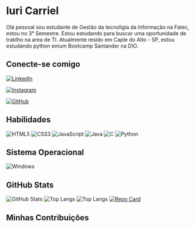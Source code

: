 # Iuri Carriel
Olá pessoal sou estudante de Gestão da tecnoligia da Informação na Fatec, estou no 3° Semestre.
Estou estudando para buscar uma oportunidade de trablho na area de TI.
Atualmente resido em Caple do Alto - SP, estou estudando python emum Bootcamp Santander na DIO.

## Conecte-se comigo 
[![LinkedIn](https://img.shields.io/badge/LinkedIn-0077B5?style=for-the-badge&logo=linkedin&logoColor=white)](https://www.linkedin.com/in/iuri-alves-carriel-a94928159)

[![Instagram](https://img.shields.io/badge/-Instagram-%23E4405F?style=for-the-badge&logo=instagram&logoColor=white)](https://www.instagram.com/iuri_carriel/)

[![GitHub](https://img.shields.io/badge/GitHub-100000?style=for-the-badge&logo=github&logoColor=white)](https://github.com/IuriCarriel2025)


## Habilidades
![HTML5](https://img.shields.io/badge/HTML5-E34F26?style=for-the-badge&logo=html5&logoColor=white)
![CSS3](https://img.shields.io/badge/CSS3-1572B6?style=for-the-badge&logo=css3&logoColor=white)
![JavaScript](https://img.shields.io/badge/JavaScript-F7DF1E?style=for-the-badge&logo=javascript&logoColor=black)
![Java](https://img.shields.io/badge/java-%23ED8B00.svg?style=for-the-badge&logo=openjdk&logoColor=white)
![C](https://img.shields.io/badge/C-00599C?style=for-the-badge&logo=c&logoColor=white)
![Python](https://img.shields.io/badge/python-3670A0?style=for-the-badge&logo=python&logoColor=ffdd54)

## Sistema Operacional
![Windows](https://img.shields.io/badge/Windows-000?style=for-the-badge&logo=windows&logoColor=2CA5E0)
## GitHub Stats
![GitHub Stats](https://github-readme-stats.vercel.app/api?username=IuriCarriel2025&theme=transparent&bg_color=000&border_color=30A3DC&show_icons=true&icon_color=30A3DC&title_color=E94D5F&text_color=FFF)
![Top Langs](https://github-readme-stats.vercel.app/api/top-langs/?username=IuriCarriel2025&layout=compact&bg_color=000000&border_color=30A3DC&title_color=E94D5F&text_color=FFFFFF)
![Top Langs](https://github-readme-stats.vercel.app/api/top-langs/?username=SEUUSERNAME&layout=compact&bg_color=000000&border_color=30A3DC&title_color=E94D5F&text_color=FFFFFF)
[![Repo Card](https://github-readme-stats.vercel.app/api/pin/?username=SEUUSERNAME&repo=SEUREPOSITORIO&bg_color=000&border_color=30A3DC&show_icons=true&icon_color=30A3DC&title_color=E94D5F&text_color=FFF)](https://github.com/IuriCarriel2025/SEUREPOSITORIO)
## Minhas Contribuições


